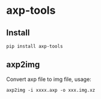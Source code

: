 axp-tools
===

## Install

```shell
pip install axp-tools
```


## axp2img

Convert axp file to img file, usage:
```shell
axp2img -i xxxx.axp -o xxx.img.xz
```
